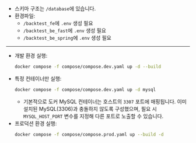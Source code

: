- 스키마 구조는 `/database`에 있습니다.
- 환경파일:
  - `/backtest_fe`에 `.env` 생성 필요
  - `/backtest_be_fast`에 `.env` 생성 필요
  - `/backtest_be_spring`에 `.env` 생성 필요
---
- 개발 환경 실행:
  ```bash
  docker compose -f compose/compose.dev.yaml up -d --build
  ```
- 특정 컨테이너만 실행:
  ```bash
  docker compose -f compose/compose.dev.yaml up -d mysql
  ```
  - 기본적으로 도커 MySQL 컨테이너는 호스트의 `3307` 포트에 매핑됩니다. 이미 설치된 MySQL(3306)과 충돌하지 않도록 구성했으며, 필요 시 `MYSQL_HOST_PORT` 변수를 지정해 다른 포트로 노출할 수 있습니다.
- 프로덕션 환경 실행:
  ```bash
  docker compose -f compose/compose.prod.yaml up --build -d
  ```
